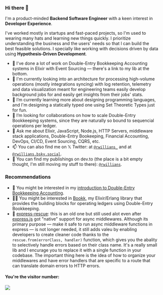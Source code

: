### Hi there 👋

I'm a product-minded **Backend Software Engineer** with a keen
interest in **Developer Experience**.

I've worked mostly in startups and fast-paced projects, so I'm used to
wearing many hats and learning new things quickly. I prioritize
understanding the business and the users' needs so that I can build
the best feasible solutions. I specially like working with decisions
driven by data using **Hypothesis-Driven Development**.

- 📓 I've done a lot of work on Double-Entry Bookkeeping Accounting systems in Elixir with Event Sourcing — there's a link to my lib at the bottom.
- 🔭 I'm currently looking into an architecture for processing high-volume operations (mostly integrations syncing) with log retention, telemetry and data visualization meant for engineering teams easily develop background jobs for and easily get insights from their jobs' stats.
- 🌱 I’m currently learning more about designing programming languages, and I'm designing a statically typed one using Set Theoretic Types just for fun.
- 🤔 I’m looking for collaborations on how to scale Double-Entry Bookkeeping systems, since they are naturally so bound to sequencial operations per ledger.
- 💬 Ask me about Elixir, JavaScript, Node.js, HTTP Servers, middleware stack applications, Double-Entry Bookeeping, Financial Accounting, DevOps, CI/CD, Event Sourcing, CQRS, etc.
- 📫 You can also find me on 𝕏 Twitter: at [`@rwillians_`](https://twitter.com/rwillians_) and at [`@rwillians.bsky.social`](https://bsky.app/profile/rwillians.bsky.social).
- 📑 You can find my publishings on dev.to (the place is a bit empty thought, I'm still moving my stuff to there): [`@rwillians`](https://dev.to/rwillians).


### Recommendations

- 📑 You might be interested in my [introduction to Double-Entry Bookkeeping Accounting](https://dev.to/rwillians/double-entry-bookkeeping-101-for-software-engineers-bk4).
- 👨‍💻 You might be interested in [Bookk](https://github.com/rwillians/bookk), my Elixir/Erlang library that provides the building blocks for operating ledgers using Double-Entry Bookkeeping.
- 🛟 [express-rescue](https://github.com/rwillians/express-rescue): this is an old one but still used alot even after [express.js](https://github.com/expressjs/express) got "native" support for async middlewares. Although its primary purpose — make it safe to run async middleware functions in express — is not longer needed, it still adds valeu by enabling developers to create cleaner code thanks to the `rescue.from(errorClass, handler)` function, which gives you the abality to selectively handle errors based on their class name. It's a really small lib and I encurage you to replace it with a single function in your codebase. The important thing here is the idea of how to organize your middlewares and have error handlers that are specific to a route that can translate domain errors to HTTP errors.


#### You're the visitor number:

<img src="https://profile-counter.glitch.me/rwillians/count.svg" />

<!--
Here you'll find some of my OSS projects that I like the most:
- [**`bookk`**](https://github.com/rwillians/bookk): building blocks
  for building double-entry bookkeeping accounting systems in Elixir.
- [**`fykit`**](https://github.com/rwillians/fykit): a collection of
  libraries for building web services in JavaScript.
- [**`express-rescue`**](https://github.com/rwillians/express-rescue):
  a library for handling errors in Express.js with a syntax similiar
  to Ruby's `rescue`.
- [**`sugar-env`**](https://github.com/rwillians/sugar-env.js): a
  sugar-code library for reading environment variables inside config
  files in JavaScript.
-->
